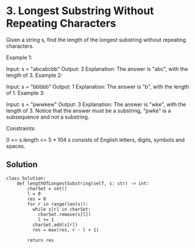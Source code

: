 # 3. Longest Substring Without Repeating Characters
Given a string s, find the length of the longest 
substring
 without repeating characters.

 

Example 1:

Input: s = "abcabcbb"
Output: 3
Explanation: The answer is "abc", with the length of 3.
Example 2:

Input: s = "bbbbb"
Output: 1
Explanation: The answer is "b", with the length of 1.
Example 3:

Input: s = "pwwkew"
Output: 3
Explanation: The answer is "wke", with the length of 3.
Notice that the answer must be a substring, "pwke" is a subsequence and not a substring.
 

Constraints:

0 <= s.length <= 5 * 104
s consists of English letters, digits, symbols and spaces.
## Solution
```
class Solution:
    def lengthOfLongestSubstring(self, s: str) -> int:
        charSet = set()
        l = 0
        res = 0
        for r in range(len(s)):
          while s[r] in charSet:
            charSet.remove(s[l])
            l += 1
          charSet.add(s[r])
          res = max(res, r - l + 1)
        
        return res
```
